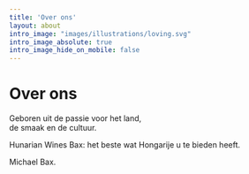 ```yaml
---
title: 'Over ons'
layout: about
intro_image: "images/illustrations/loving.svg"
intro_image_absolute: true
intro_image_hide_on_mobile: false
---
```

# Over ons

Geboren uit de passie voor het land,   
de smaak en de cultuur.  

Hunarian Wines Bax: het beste wat Hongarije u te bieden heeft.

Michael Bax.
